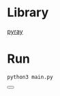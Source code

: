 # Library
[pyray](https://github.com/electronstudio/raylib-python-cffi)

# Run

<div class="code-box">
  <pre><code>python3 main.py</code></pre>
  <button onclick="copyCode(this)"></button>
</div>
